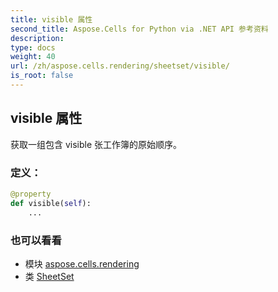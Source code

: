 ```yaml
---
title: visible 属性
second_title: Aspose.Cells for Python via .NET API 参考资料
description:
type: docs
weight: 40
url: /zh/aspose.cells.rendering/sheetset/visible/
is_root: false
---
```

## visible 属性

获取一组包含 visible 张工作簿的原始顺序。
### 定义：
```python
@property
def visible(self):
    ...
```

### 也可以看看
* 模块 [aspose.cells.rendering](../../)
* 类 [SheetSet](/cells/python-net/zh/aspose.cells.rendering/sheetset)
